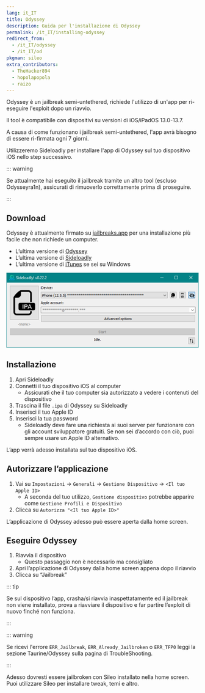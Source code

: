 ```yaml
---
lang: it_IT
title: Odyssey
description: Guida per l'installazione di Odyssey
permalink: /it_IT/installing-odyssey
redirect_from:
  - /it_IT/odyssey
  - /it_IT/od
pkgman: sileo
extra_contributors:
  - TheHacker894
  - hopolapopola
  - raizo
---
```


Odyssey è un <router-link to="/it_IT/types-of-jailbreak/#semi-untethered-jailbreaks">jailbreak semi-untethered</router-link>, richiede l'utilizzo di un'app per ri-eseguire l'exploit dopo un riavvio.

Il tool è compatibile con dispositivi su versioni di iOS/iPadOS 13.0-13.7.

A causa di come funzionano i jailbreak semi-untethered, l'app avrà bisogno di essere <router-link to="/it_IT/resigning-apps">ri-firmata</router-link> ogni 7 giorni.

Utilizzeremo Sideloadly per installare l'app di Odyssey sul tuo dispositivo iOS nello step successivo.

::: warning

Se attualmente hai eseguito il jailbreak tramite un altro tool (escluso Odysseyra1n), assicurati di <router-link to="/it_IT/restoring-rootfs">rimuoverlo correttamente</router-link> prima di proseguire.

:::

## Download

<div class="custom-container tip" id="ifJailbreaksAppSigned"><p>
Odyssey è attualmente firmato su <a href="https://jailbreaks.app/" target="_blank">jailbreaks.app</a> per una installazione più facile che non richiede un computer.
</p></div>

- L’ultima versione di [Odyssey](https://theodyssey.dev/)
- L’ultima versione di [Sideloadly](https://sideloadly.io/)
- L’ultima versione di [iTunes](https://www.apple.com/itunes/download/win32) se sei su Windows

![Uno screenshot dell’applicazione di Sideloadly (Windows)](/assets/images/sideloadly_win.png)

## Installazione

1. Apri Sideloadly
1. Connetti il tuo dispositivo iOS al computer
    - Assicurati che il tuo computer sia autorizzato a vedere i contenuti del dispositivo
1. Trascina il file `.ipa` di Odyssey su Sideloadly
1. Inserisci il tuo Apple ID
1. Inserisci la tua password
    - Sideloadly deve fare una richiesta ai suoi server per funzionare con gli account sviluppatore gratuiti. Se non sei d’accordo con ciò, puoi sempre usare un Apple ID alternativo.

L’app verrà adesso installata sul tuo dispositivo iOS.

## Autorizzare l’applicazione

1. Vai su `Impostazioni` -> `Generali` -> `Gestione Dispositivo` -> `<Il tuo Apple ID>`
    - A seconda del tuo utilizzo, `Gestione dispositivo` potrebbe apparire come `Gestione Profili e Dispositivo`
1. Clicca su `Autorizza "<Il tuo Apple ID>"`

L’applicazione di Odyssey adesso può essere aperta dalla home screen.

## Eseguire Odyssey

1. Riavvia il dispositivo
    - Questo passaggio non è necessario ma consigliato
1. Apri l’applicazione di Odyssey dalla home screen appena dopo il riavvio
1. Clicca su “Jailbreak”

::: tip

Se sul dispositivo l’app, crasha/si riavvia inaspettatamente ed il jailbreak non viene installato, prova a riavviare il dispositivo e far partire l’exploit di nuovo finché non funziona.

:::

::: warning

Se ricevi l'errore `ERR_Jailbreak`, `ERR_Already_Jailbroken` o `ERR_TFP0` leggi la sezione Taurine/Odyssey <router-link to="/it_IT/troubleshooting/#common-errors-on-odyssey-and-taurine">sulla</router-link> pagina di TroubleShooting.

:::

Adesso dovresti essere jailbroken con Sileo installato nella home screen. Puoi utilizzare Sileo per installare <router-link to="/it_IT/faq/#what-are-tweaks">tweak</router-link>, temi e altro.
